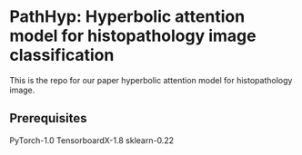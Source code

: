 # PathHyp: Hyperbolic attention model for histopathology image classification

This is the repo for our paper hyperbolic attention model for histopathology image.

## Prerequisites
PyTorch-1.0
TensorboardX-1.8
sklearn-0.22
